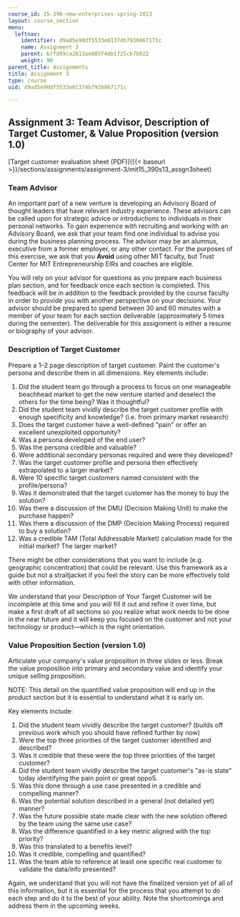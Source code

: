 ```yaml
---
course_id: 15-390-new-enterprises-spring-2013
layout: course_section
menu:
  leftnav:
    identifier: d9ad5e90df5533e01374b7936967171c
    name: Assignment 3
    parent: b7fd99ca2813ae605f4db1f25cb7b022
    weight: 90
parent_title: Assignments
title: Assignment 3
type: course
uid: d9ad5e90df5533e01374b7936967171c

---
```


Assignment 3: Team Advisor, Description of Target Customer, & Value Proposition (version 1.0)
---------------------------------------------------------------------------------------------

[Target customer evaluation sheet (PDF)]({{< baseurl >}}/sections/assignments/assignment-3/mit15_390s13_assgn3sheet)

### Team Advisor

An important part of a new venture is developing an Advisory Board of thought leaders that have relevant industry experience. These advisors can be called upon for strategic advice or introductions to individuals in their personal networks. To gain experience with recruiting and working with an Advisory Board, we ask that your team find one individual to advise you during the business planning process. The advisor may be an alumnus, executive from a former employer, or any other contact. For the purposes of this exercise, we ask that you **Avoid** using other MIT faculty, but Trust Center for MIT Entrepreneurship EIRs and coaches are eligible.

You will rely on your advisor for questions as you prepare each business plan section, and for feedback once each section is completed. This feedback will be in addition to the feedback provided by the course faculty in order to provide you with another perspective on your decisions. Your advisor should be prepared to spend between 30 and 60 minutes with a member of your team for each section deliverable (approximately 5 times during the semester). The deliverable for this assignment is either a resume or biography of your advisor.

### Description of Target Customer

Prepare a 1–2 page description of target customer. Paint the customer's persona and describe them in all dimensions. Key elements include:

1.  Did the student team go through a process to focus on one manageable beachhead market to get the new venture started and deselect the others for the time being? Was it thoughtful?
2.  Did the student team vividly describe the target customer profile with enough specificity and knowledge? (i.e. from primary market research)
3.  Does the target customer have a well-defined "pain" or offer an excellent unexploited opportunity?
4.  Was a persona developed of the end user?
5.  Was the persona credible and valuable?
6.  Were additional secondary personas required and were they developed?
7.  Was the target customer profile and persona then effectively extrapolated to a larger market?
8.  Were 10 specific target customers named consistent with the profile/persona?
9.  Was it demonstrated that the target customer has the money to buy the solution?
10.  Was there a discussion of the DMU (Decision Making Unit) to make the purchase happen?
11.  Was there a discussion of the DMP (Decision Making Process) required to buy a solution?
12.  Was a credible TAM (Total Addressable Market) calculation made for the initial market? The larger market?

There might be other considerations that you want to include (e.g. geographic concentration) that could be relevant. Use this framework as a guide but not a straitjacket if you feel the story can be more effectively told with other information.

We understand that your Description of Your Target Customer will be incomplete at this time and you will fill it out and refine it over time, but make a first draft of all sections so you realize what work needs to be done in the near future and it will keep you focused on the customer and not your technology or product—which is the right orientation.

### Value Proposition Section (version 1.0)

Articulate your company's value proposition in three slides or less. Break the value proposition into primary and secondary value and identify your unique selling proposition.

NOTE: This detail on the quantified value proposition will end up in the product section but it is essential to understand what it is early on.

Key elements include:

1.  Did the student team vividly describe the target customer? (builds off previous work which you should have refined further by now)
2.  Were the top three priorities of the target customer identified and described?
3.  Was it credible that these were the top three priorities of the target customer?
4.  Did the student team vividly describe the target customer's "as-is state" today identifying the pain point or great oppo5.
5.  Was this done through a use case presented in a credible and compelling manner?
6.  Was the potential solution described in a general (not detailed yet) manner?
7.  Was the future possible state made clear with the new solution offered by the team using the same use case?
8.  Was the difference quantified in a key metric aligned with the top priority?
9.  Was this translated to a benefits level?
10.  Was it credible, compelling and quantified?
11.  Was the team able to reference at least one specific real customer to validate the data/info presented?

Again, we understand that you will not have the finalized version yet of all of this information, but it is essential for the process that you attempt to do each step and do it to the best of your ability. Note the shortcomings and address them in the upcoming weeks.